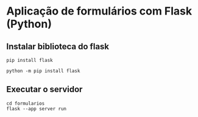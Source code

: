 # Aplicação de formulários com Flask (Python)

## Instalar biblioteca do flask
```
pip install flask
```
```
python -m pip install flask
```

## Executar o servidor
```
cd formularios
flask --app server run
```